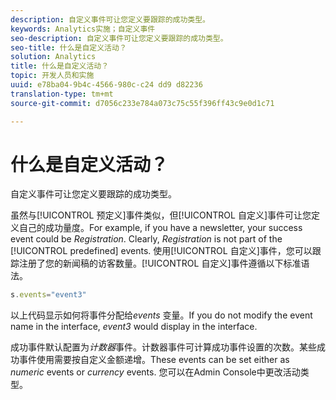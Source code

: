 ```yaml
---
description: 自定义事件可让您定义要跟踪的成功类型。
keywords: Analytics实施；自定义事件
seo-description: 自定义事件可让您定义要跟踪的成功类型。
seo-title: 什么是自定义活动？
solution: Analytics
title: 什么是自定义活动？
topic: 开发人员和实施
uuid: e78ba04-9b4c-4566-980c-c24 dd9 d82236
translation-type: tm+mt
source-git-commit: d7056c233e784a073c75c55f396ff43c9e0d1c71

---
```



# 什么是自定义活动？

自定义事件可让您定义要跟踪的成功类型。

虽然与[!UICONTROL 预定义]事件类似，但[!UICONTROL 自定义]事件可让您定义自己的成功量度。For example, if you have a newsletter, your success event could be _Registration_. Clearly, _Registration_ is not part of the [!UICONTROL predefined] events. 使用[!UICONTROL 自定义]事件，您可以跟踪注册了您的新闻稿的访客数量。[!UICONTROL 自定义]事件遵循以下标准语法。

```js
s.events="event3"
```

以上代码显示如何将事件分配给&#x200B;_events_ 变量。If you do not modify the event name in the interface, _event3_ would display in the interface.

成功事件默认配置为&#x200B;_计数器_&#x200B;事件。计数器事件可计算成功事件设置的次数。某些成功事件使用需要按自定义金额递增。These events can be set either as _numeric_ events or _currency_ events. 您可以在Admin Console中更改活动类型。
